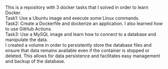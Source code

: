 This is a repository with 3 docker tasks that I solved in order to learn Docker.<br>
Task1: Use a Ubuntu image and execute some Linux commands.<br>
Task2: Create a Dockerfile and dockerize an application. I also learned how to use GitHub Actions.<br>
Task3: Use a MySQL image and learn how to connect to a database and manipulate the data. <br>
I created a volume in order to persistently store the database files and ensure that data remains available even if the container is stopped or deleted. 
This allows for data persistence and facilitates easy management and backup of the database.
